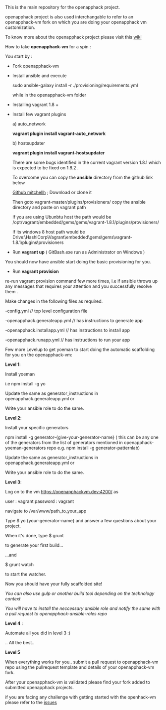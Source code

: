 
This is the main repository for the openapphack project. 

openapphack project is also used interchangable to refer to an openapphack-vm fork on which you are doing your openapphack vm customization.

To know more about the openapphack project please visit this [wiki](https://github.com/WiproOpenSourcePractice/openapphack/wiki)



How to take **openapphack-vm** for a spin :

You start by :

- Fork openapphack-vm

- Install ansible and execute 
  
  sudo ansible-galaxy install -r ./provisioning/requirements.yml 

  while in the openapphack-vm folder

- Installing vagrant 1.8 +
 
- Install few vagrant plugins

  a) auto_network
  
  **vagrant  plugin install vagrant-auto_network**
  
  b) hostsupdater
  
  **vagrant plugin install vagrant-hostsupdater**
  
  There are some bugs identified in the current vagrant version 1.8.1 which is expected to be fixed on 1.8.2 .
  
  
  To overcome you can copy the **ansible** directory from the github link below 
  
    [Github mitchellh](https://github.com/mitchellh/vagrant/)   ; Download or clone it 
  
   Then goto vagrant-master/plugins/provisioners/  copy the ansible directory and paste on vagrant path

  
  If you are using Ubunbtu host the path would be /opt/vagrant/embedded/gems/gems/vagrant-1.8.1/plugins/provisioners/
  
  If its windows 8 host path would be Drive:\HashiCorp\Vagrant\embedded\gems\gems\vagrant-1.8.1\plugins\provisioners
  

- Run **vagrant up**   ( GitBash.exe run as Administrator on Windows ) 

  
You should now have ansible start doing the basic provisioning for you.

- Run **vagrant provision**

re-run vagrant provision command few more times, i.e  if ansible throws up any messages that requires your attention and you successfully resolve them .


Make changes in the following files as required.

 -config.yml // top level configuration file

 -openapphack.generateapp.yml // has instructions to generate app

 -openapphack.installapp.yml  // has instructions to install app

 -openapphack.runapp.yml  // has instructions to run your app



Few more Levelup to get yoeman to start doing the automatic scaffolding for you on the openapphack-vm:

**Level 1**:

Install yoeman

i.e npm install -g yo

Update the same as generator_instructions in  openapphack.generateapp.yml or

Write your ansible role to do the same.

**Level 2**:

Install your specific generators

npm install -g generator-{give-your-generator-name} ( this can be any one of the generators from the list of generators mentioned in openapphack-yoeman-generators repo e.g. npm install -g generator-patternlab)

Update the same as generator_instructions in  openapphack.generateapp.yml or

Write your ansible role to do the same.

**Level 3**:

Log on to the vm https://openapphackvm.dev:4200/ as

 user : vagrant
 password : vagrant

navigate to /var/www/path_to_your_app

Type $ yo {your-generator-name}
and answer a few questions about your project.

When it's done, type
$ grunt

to generate your first build…

…and

$ grunt watch

to start the watcher.

Now you should have your fully scaffolded site!


*You can also use gulp or another build tool depending on the technology context*

*You will have to install the neccessary ansible role and notify the same with a pull request to openapphack-ansible-roles repo*


**Level 4** :

Automate all you did in level 3 :)

.. All the best..

**Level 5**

When everything works for you.. submit a pull request to openapphack-vm repo using the pullrequest template and details of your openapphack-vm fork.

After your openapphack-vm is validated please find your fork added to submitted openapphack projects.

if you are facing any challenge with getting started with the openhack-vm please refer to the [issues](https://github.com/WiproOpenSourcePractice/openapphack-vm/issues) 
